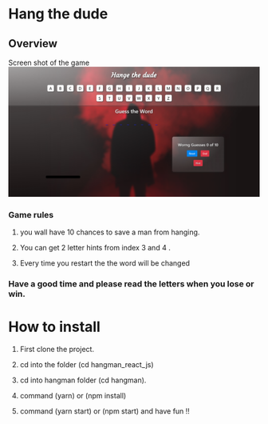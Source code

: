 # Hang the dude 
## Overview
Screen shot of the game
![Example of hangman game](images/example.jpg)
### Game rules

1. you wall have 10 chances to save a man from hanging.

2. You can get 2 letter hints from index 3 and 4 .

3. Every time you restart the the word will be changed

### Have a good time and please read the letters when you lose or win.

# How to install

1. First clone the project.

2. cd into the folder (cd hangman_react_js)

3. cd into hangman folder (cd hangman).

4. command (yarn) or (npm install)

5. command (yarn start) or (npm start) and have fun !!
